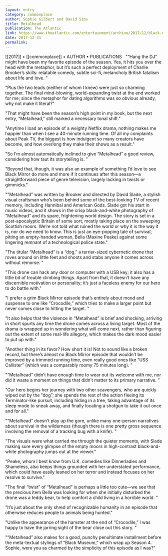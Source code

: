 ```yaml
---
layout: entry
category: commonplace
author: Sophie Gilbert and David Sims
title: Metalhead
publication: The Atlantic
link: https://www.theatlantic.com/entertainment/archive/2017/12/black-mirrors-metalhead-is-a-short-stylish-survival-thriller/549392/
date: 2017-12-31
permalink: 
---
```


[[2017]] • [[commonplace]] • AUTHOR • PUBLICATIONS 
 
"“Hang the DJ” might have been my favorite episode of the season. Yes, it hits you over the head with the metaphor, but it’s such a perfect deployment of Charlie Brooker’s skills: relatable comedy, subtle sci-fi, melancholy British fatalism about life and love. "

"Plus the two leads (neither of whom I knew) were just so charming together. The final mind-blowing, world-expanding twist at the end worked for me; since the metaphor for dating algorithms was so obvious already, why not make it literal?"

"That might have been the season’s high point in my book, but the next entry, “Metalhead,” still marked a necessary tonal shift."

"Anytime I load an episode of a weighty Netflix drama, nothing makes me happier than when I see a 40-minute running time. Of all my complaints about Peak TV, the biggest is how indulgent so many creators have become, and how overlong they make their shows as a result."

"So I’m almost automatically inclined to give “Metalhead” a good review, considering how taut its storytelling is. "

"Beyond that, though, it was also an example of something I’d love to see Black Mirror do more and more if it continues after this season—a straightforward piece of genre television, largely lacking in twists or gimmicks."

"“Metalhead” was written by Brooker and directed by David Slade, a stylish visual craftsman who’s been behind some of the best-looking TV of recent memory, including Hannibal and American Gods. Slade got his start in music videos, and it shows in the crisp black-and-white photography of “Metalhead” and its spare, frightening world design. The story is set in a post-apocalyptic Britain of some sort, mostly taking place on the sweeping Scottish moors. We’re not told what ruined the world or why it is the way it is, nor do we need to know. This is just an eye-popping tale of survival, pitting an empty-handed woman, Bella (Maxine Peake) against some lingering remnant of a technological police state."

"The titular “Metalhead” is a “dog,” a terrier-sized cybernetic drone that roves around on little feet and shoots and stabs anyone it comes across without remorse. "

"This drone can hack any door or computer with a USB key; it also has a little bit of trouble climbing things. Apart from that, it doesn’t have any discernible motivation or personality; it’s just a faceless enemy for our hero to do battle with."

"I prefer a grim Black Mirror episode that’s entirely about mood and suspense to one like “Crocodile,” which tries to make a larger point but never comes close to hitting the target. "

"It also helps that the violence in “Metalhead” is brief and shocking, arriving in short spurts any time the drone comes across a living target. Most of the drama is wrapped up in wondering what will come next, rather than figuring out the extent of some real-life allegory, which makes the dark mood easier to put up with."

"Another thing in its favor? How short it is! Not to sound like a broken record, but there’s almost no Black Mirror episode that wouldn’t be improved by a trimmed running time, even really good ones like “USS Callister” (which was a comparably roomy 75 minutes long). "

"“Metalhead” didn’t have enough time to wear out its welcome with me, nor did it waste a moment on things that didn’t matter to its primary narrative. "

"Our hero begins her journey with two other scavengers, who are quickly wiped out by the “dog”; she spends the rest of the action fleeing its Terminator-like pursuit, including hiding in a tree, taking advantage of its sleep mode to sneak away, and finally locating a shotgun to take it out once and for all."

"“Metalhead” doesn’t play up the gore, unlike many one-person narratives about survival in the wilderness (though there is one pretty gross sequence involving the removal of a tracking bug with a knife). "

"The visuals were what carried me through the quieter moments, with Slade making sure every glimpse of the empty moors in high-contrast black-and-white photography jumps out at the viewer."

"Peake, whom I best know from U.K. comedies like Dinnerladies and Shameless, also keeps things grounded with her understated performance, which could have easily leaned on her terror and instead focuses on her resolve to survive."

"The final “twist” of “Metalhead” is perhaps a little too cute—we see that the precious item Bella was looking for when she initially disturbed the drone was a teddy bear, to help comfort a child living in a horrible world. "

"It’s just about the only shred of recognizable humanity in an episode that otherwise reduces people to animals being hunted."

"Unlike the appearance of the hamster at the end of “Crocodile,” I was happy to have the jarring sight of the bear close out this story. "

"“Metalhead” also makes for a good, punchy penultimate installment before the meta-textual stylings of “Black Museum,” which wrap up Season 4. Sophie, were you as charmed by the simplicity of this episode as I was?"

